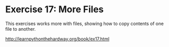 # Exercise 17: More Files

This exercises works more with files, showing how to copy contents of one file to another.

http://learnpythonthehardway.org/book/ex17.html
